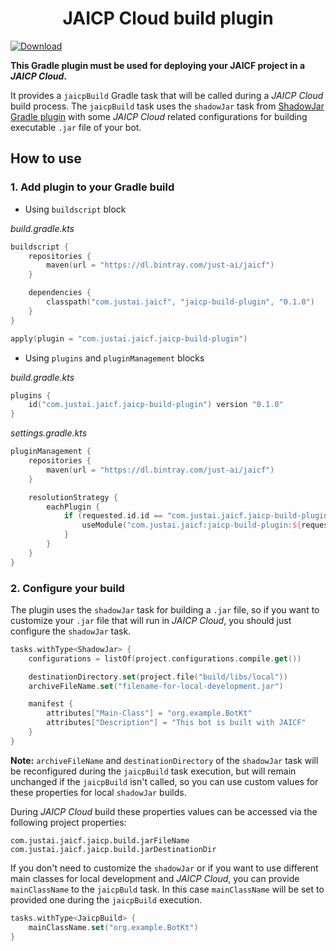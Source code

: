 <h1 align="center">JAICP Cloud build plugin</h1>

[![Download](https://api.bintray.com/packages/just-ai/jaicf/jaicp-build-plugin/images/download.svg) ](https://bintray.com/just-ai/jaicf/jaicp-build-plugin/_latestVersion)

**This Gradle plugin must be used for deploying your JAICF project in a _JAICP Cloud_.**

It provides a `jaicpBuild` Gradle task that will be called during a _JAICP Cloud_ build process.
The `jaicpBuild` task uses the `shadowJar` task from [ShadowJar Gradle plugin](https://github.com/johnrengelman/shadow) 
with some _JAICP Cloud_ related configurations for building executable `.jar` file of your bot.

## How to use

### 1. Add plugin to your Gradle build

- Using `buildscript` block

_build.gradle.kts_
```kotlin
buildscript {
    repositories {
        maven(url = "https://dl.bintray.com/just-ai/jaicf")
    }

    dependencies {
        classpath("com.justai.jaicf", "jaicp-build-plugin", "0.1.0")
    }
}

apply(plugin = "com.justai.jaicf.jaicp-build-plugin")
```

- Using `plugins` and `pluginManagement` blocks

_build.gradle.kts_
```kotlin
plugins {
    id("com.justai.jaicf.jaicp-build-plugin") version "0.1.0"
}
```

_settings.gradle.kts_
```kotlin
pluginManagement {
    repositories {
        maven(url = "https://dl.bintray.com/just-ai/jaicf")
    }

    resolutionStrategy {
        eachPlugin {
            if (requested.id.id == "com.justai.jaicf.jaicp-build-plugin") {
                useModule("com.justai.jaicf:jaicp-build-plugin:${requested.version}")
            }
        }
    }
}
```

### 2. Configure your build

The plugin uses the `shadowJar` task for building a `.jar` file, so if you want to customize your `.jar` file
that will run in _JAICP Cloud_, you should just configure the `shadowJar` task.

```kotlin
tasks.withType<ShadowJar> {
    configurations = listOf(project.configurations.compile.get())

    destinationDirectory.set(project.file("build/libs/local"))
    archiveFileName.set("filename-for-local-development.jar")

    manifest {
        attributes["Main-Class"] = "org.example.BotKt"
        attributes["Description"] = "This bot is built with JAICF"
    }
}
```

**Note:** `archiveFileName` and `destinationDirectory` of the `shadowJar` task will be reconfigured 
during the `jaicpBuild` task execution, but will remain unchanged if the `jaicpBuild` isn't called, so 
you can use custom values for these properties for local `shadowJar` builds. 

During _JAICP Cloud_ build these properties values can be accessed via the following project properties:
```
com.justai.jaicf.jaicp.build.jarFileName
com.justai.jaicf.jaicp.build.jarDestinationDir
```


If you don't need to customize the `shadowJar` or if you want to use different main classes for local development 
and _JAICP Cloud_, you can provide `mainClassName` to the `jaicpBuld` task. In this case `mainClassName` will be 
set to provided one during the `jaicpBuild` execution.

```kotlin
tasks.withType<JaicpBuild> {
    mainClassName.set("org.example.BotKt")
}
```